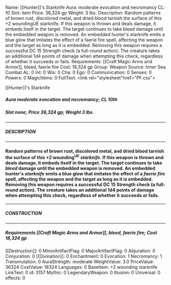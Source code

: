 Name: [[Hunter]]'s Starknife
Aura: moderate evocation and necromancy
CL: 10
Slot: item
Price: 36,324 gp
Weight: 3 lbs.
Description: Random patterns of brown rust, discolored metal, and dried blood tarnish the surface of this +2 woundingUE starknife. If this weapon is thrown and deals damage, it embeds itself in the target. The target continues to take bleed damage until the embedded weapon is removed. An embedded hunter's starknife emits a blue glow that imitates the effect of a faerie fire spell, affecting the weapon and the target as long as it is embedded. Removing this weapon requires a successful DC 15 Strength check (a full-round action). The creature takes an additional 1d4 points of damage when attempting this check, regardless of whether it succeeds or fails.
Requirements: [[Craft Magic Arms and Armor]], bleed, faerie fire
Cost: 18,324 gp
Group: Weapon
Source: Inner Sea Combat
AL: 0
Int: 0
Wis: 0
Cha: 0
Ego: 0
Communication: 0
Senses: 0
Powers: 0
MagicItems: 0
FullText: <link rel="stylesheet"href="PF.css"><div class="heading"><p class="alignleft">[[Hunter]]'s Starknife</p><div style="clear: both;"></div></div><div><h5><b>Aura </b>moderate evocation and necromancy; <b>CL </b>10th</h5><h5><b>Slot </b>none; <b>Price </b>36,324 gp; <b>Weight </b>3 lbs.</h5></div><hr/><div><h5><b>DESCRIPTION</b></h5></div><hr/><div><h4><p>Random patterns of brown rust, discolored metal, and dried blood tarnish the surface of this <i>+2</i> wounding<sup>UE</sup> <i>starknife</i>. If this weapon is thrown and deals damage, it embeds itself in the target. The target continues to take <i>bleed</i> damage until the embedded weapon is removed. An embedded hunter's <i>starknife</i> emits a blue glow that imitates the effect of a <i>faerie fire</i> spell, affecting the weapon and the target as long as it is embedded. Removing this weapon requires a successful DC 15 Strength check (a full-round action). The creature takes an additional 1d4 points of damage when attempting this check, regardless of whether it succeeds or fails.</p></h4></div><hr/><div><h5><b>CONSTRUCTION</b></h5></div><hr/><div><h5><b>Requirements </b>[[Craft Magic Arms and Armor]], <i>bleed</i>, <i>faerie fire</i>; <b>Cost </b>18,324 gp</h5></div>
[[Destruction]]: 0
MinorArtifactFlag: 0
MajorArtifactFlag: 0
Abjuration: 0
Conjuration: 0
[[Divination]]: 0
Enchantment: 0
Evocation: 1
Necromancy: 1
Transmutation: 0
AuraStrength: moderate
WeightValue: 3.0
PriceValue: 36324
CostValue: 18324
Languages: 0
BaseItem: +2 wounding starknife
LinkText: 0
id: 3157
Mythic: 0
LegendaryWeapon: 0
Illusion: 0
Universal: 0
effects: 0
